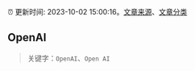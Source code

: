 :alarm_clock: 更新时间: 2023-10-02 15:00:16。[文章来源](/README.md)、[文章分类](/TAGS.md)

## OpenAI


> 关键字：`OpenAI`、`Open AI`



